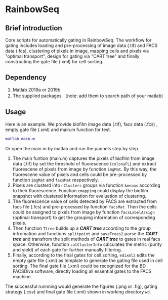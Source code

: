 # RainbowSeq
## Brief introduction
Core scripts for automatically gating in RainbowSeq.
The workflow for gating includes loading and pre-processing of image data (.tif) and FACS data (.fcs), clustering of pixels in image, mapping cells and pixels via "optimal transport", design for gating via "CART tree" and finally constructing the gate file (.xml) for cell sorting.

## Dependency
1. Matlab 2019a or 2019b
2. The supplied packages （note: add them to search path of your matlab)

## Usage 
Here is an example. We provide biofilm image data (.tif), facs data (.fcs) , empty gate file (.xml) and main.m function for test.
```MATLAB
matlab main.m
```  
Or open the main.m by matlab and run the pannels step by step.  

1. The main funtion (main.m) captures the pixels of biofilm from image data (.tif) by set the threshold of fluorescence (`colonyFL`) and extract fluorescene of pixels from image  by function `imgMat`. By this way, the fluorescene value of pixels and cells could be pre-processed by function `imgMat` and `facsMat` respectively.
2. Pixels are clusterd into `nClusters` groups via function `kmeans` according to their fluorescence. Function `cmapping` could display the biofilm snapshot with clustered information for evaluation of clustering.
3. The fluorescence value of cells detected by FACS are extracted from facs file (.fcs) and pre-processed by function `facsMat`. Then the cells could be assigned to pixels from image by function `facsLabelAssign` (optimal transport) to get the grouping information of corresponding pixels.
4. Then function `Ttree` builds up a ***CART tree*** according to the group infromation and functions `splitpoint` and `saveTrees2` parse the ***CART tree*** and transfrom the split methods of ***CART tree*** to gates in real facs space. Otherwise, function `calClusterInfo` calculates the metric (purity and yield) of each gate for further manually filtering. 
5. Finally, according to the final gates for cell sorting, `edixml2` edits the empty gate file (.xml) as template to generate the gating file used in cell sorting. The final gate file (.xml) could be recognized for the BD FACSDiva software, directly loading all essential gates to the FACS machine.

The successful runnning would generate the figures (.png or .fig),  gating strategy (.csv) and final gate file (.xml) shown in working directory `wd`.
